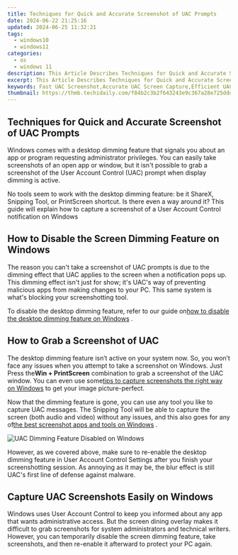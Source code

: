 ```yaml
---
title: Techniques for Quick and Accurate Screenshot of UAC Prompts
date: 2024-06-22 21:25:16
updated: 2024-06-25 11:32:21
tags:
  - windows10
  - windows11
categories:
  - os
  - windows 11
description: This Article Describes Techniques for Quick and Accurate Screenshot of UAC Prompts
excerpt: This Article Describes Techniques for Quick and Accurate Screenshot of UAC Prompts
keywords: Fast UAC Screenshot,Accurate UAC Screen Capture,Efficient UAC Snapshot,Quick UAC Prompt Grab,Precision in UAC Snaps,Speedy UAC Image Save,Exact UAC Capture Tech
thumbnail: https://thmb.techidaily.com/f84b2c3b2f643243e9c367a28e725ddd1d16800a678efc068af4239160ee06bb.jpg
---
```


## Techniques for Quick and Accurate Screenshot of UAC Prompts

 Windows comes with a desktop dimming feature that signals you about an app or program requesting administrator privileges. You can easily take screenshots of an open app or window, but it isn't possible to grab a screenshot of the User Account Control (UAC) prompt when display dimming is active.

 No tools seem to work with the desktop dimming feature: be it ShareX, Snipping Tool, or PrintScreen shortcut. Is there even a way around it? This guide will explain how to capture a screenshot of a User Account Control notification on Windows

## How to Disable the Screen Dimming Feature on Windows

 The reason you can't take a screenshot of UAC prompts is due to the dimming effect that UAC applies to the screen when a notification pops up. This dimming effect isn't just for show; it's UAC's way of preventing malicious apps from making changes to your PC. This same system is what's blocking your screenshotting tool.

 To disable the desktop dimming feature, refer to our guide on[how to disable the desktop dimming feature on Windows](https://www.makeuseof.com/windows-disable-dimmed-secure-desktop/) .

## How to Grab a Screenshot of UAC

 The desktop dimming feature isn’t active on your system now. So, you won’t face any issues when you attempt to take a screenshot on Windows. Just Press the**Win + PrintScreen** combination to grab a screenshot of the UAC window. You can even use some[tips to capture screenshots the right way on Windows](https://www.makeuseof.com/windows-screenshot-guide/) to get your image picture-perfect.

 Now that the dimming feature is gone, you can use any tool you like to capture UAC messages. The Snipping Tool will be able to capture the screen (both audio and video) without any issues, and this also goes for any of[the best screenshot apps and tools on Windows](https://www.makeuseof.com/tag/best-screenshot-tools-windows/) .

![UAC Dimming Feature Disabled on Windows](https://static1.makeuseofimages.com/wordpress/wp-content/uploads/2023/04/uac-dimming-feature-disabled-on-windows.jpg)

 However, as we covered above, make sure to re-enable the desktop dimming feature in User Account Control Settings after you finish your screenshotting session. As annoying as it may be, the blur effect is still UAC's first line of defense against malware.

## Capture UAC Screenshots Easily on Windows

 Windows uses User Account Control to keep you informed about any app that wants administrative access. But the screen dining overlay makes it difficult to grab screenshots for system administrators and technical writers. However, you can temporarily disable the screen dimming feature, take screenshots, and then re-enable it afterward to protect your PC again.


<ins class="adsbygoogle"
     style="display:block"
     data-ad-format="autorelaxed"
     data-ad-client="ca-pub-7571918770474297"
     data-ad-slot="1223367746"></ins>



<ins class="adsbygoogle"
     style="display:block"
     data-ad-client="ca-pub-7571918770474297"
     data-ad-slot="8358498916"
     data-ad-format="auto"
     data-full-width-responsive="true"></ins>

